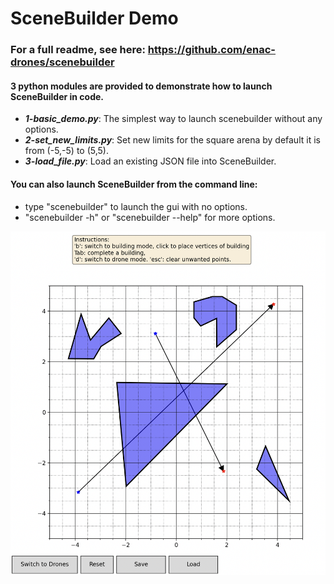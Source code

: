 # SceneBuilder Demo
### For a full readme, see here: https://github.com/enac-drones/scenebuilder

#### 3 python modules are provided to demonstrate how to launch SceneBuilder in code.
- ***1-basic_demo.py***: The simplest way to launch scenebuilder without any options.
- ***2-set_new_limits.py***: Set new limits for the square arena by default it is from (-5,-5) to (5,5).
- ***3-load_file.py***: Load an existing JSON file into SceneBuilder.


#### You can also launch SceneBuilder from the command line:
- type "scenebuilder" to launch the gui with no options.
- "scenebuilder -h" or "scenebuilder --help" for more options.

![SceneBuilder GUI](scenebuilder_image.png)
